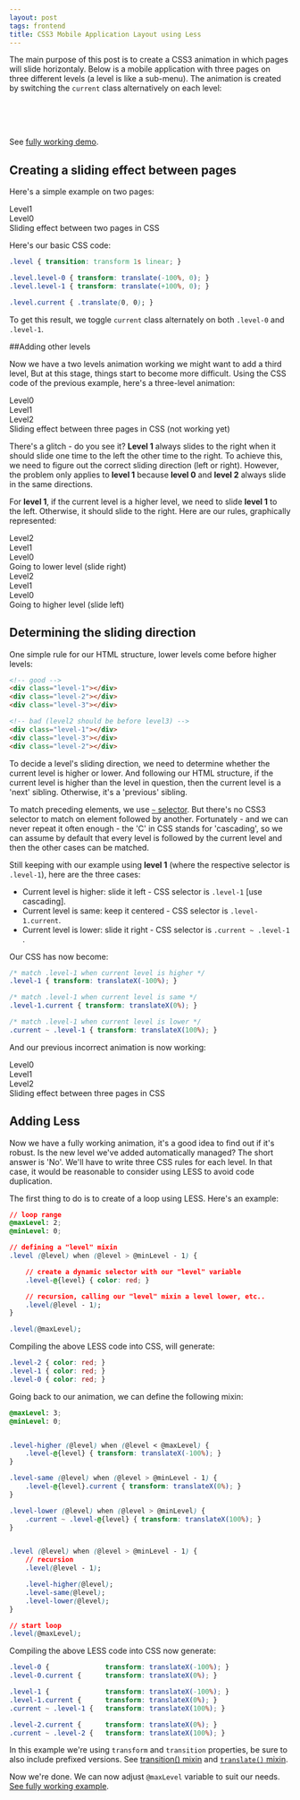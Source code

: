 ```yaml
---
layout: post
tags: frontend
title: CSS3 Mobile Application Layout using Less
---
```




The main purpose of this post is to create a CSS3 animation in which pages will slide horizontaly. Below is a 
mobile application with three pages on three different levels (a level is like a sub-menu). The animation is created 
by switching the `current` class alternatively on each level:

<div class="example __iphone">
  <div class="example__crop">
    <div class="example__level __0 __c">&nbsp;</div>
    <div class="example__level __1">&nbsp;</div>
    <div class="example__level __2">&nbsp;</div>
  </div>
  <script>
    var l = 1
    setInterval(function() {
      document.querySelector('.example.__iphone .__0').classList[l === 0 ? 'add' : 'remove']('__c')
      document.querySelector('.example.__iphone .__1').classList[(l === 1 || l === 3) ? 'add' : 'remove']('__c')
      document.querySelector('.example.__iphone .__2').classList[l === 2 ? 'add' : 'remove']('__c')
      l++
      if (l == 4) l = 0
    }, 2400)
  </script>
</div>

See [fully working demo](/examples/mobile-layout.html).

## Creating a sliding effect between pages

Here's a simple example on two pages:


<div id="example1" class="example __simple">
    <div class="example__crop">
        <div class="example__level __1">Level1</div>
        <div class="example__level __0">Level0</div>
    </div>
    <div class="example__title">Sliding effect between two pages in CSS</div>
    <script>
        var open = false
        setInterval(function() {
            document.querySelector('#example1 .example__level.__0').classList[open ? 'add' : 'remove']('__c')
            document.querySelector('#example1 .example__level.__1').classList[open ? 'remove' : 'add']('__c')
            open = !open
        }, 1400)
    </script>
</div>


Here's our basic CSS code:

```css
.level { transition: transform 1s linear; }

.level.level-0 { transform: translate(-100%, 0); }
.level.level-1 { transform: translate(+100%, 0); }

.level.current { .translate(0, 0); }
```

To get this result, we toggle `current` class alternately on both `.level-0` and `.level-1`.


##Adding other levels

Now we have a two levels animation working we might want to add a third level, But at this stage, things start 
to become more difficult. Using the CSS code of the previous example, here's a three-level animation:

<div id="example2" class="example __simple">
    <div class="example__crop">
        <div class="example__level __0">Level0</div>
        <div class="example__level __1">Level1</div>
        <div class="example__level __2">Level2</div>
    </div>
    <div class="example__title">Sliding effect between three pages in CSS (not working yet)</div>
    <script>
        var i = 0
        setInterval(function() {
            document.querySelector('#example2 .example__level.__0').classList[i === 0 ? 'add' : 'remove']('__c')
            document.querySelector('#example2 .example__level.__1').classList[(i === 1 || i === 3) ? 'add' : 'remove']('__c')
            document.querySelector('#example2 .example__level.__2').classList[i === 2 ? 'add' : 'remove']('__c')
            i++
            if (i == 4) i = 0
        }, 1400)
    </script>
</div>

There's a glitch - do you see it? __Level 1__ always slides to the right when it should slide 
one time to the left the other time to the right. To achieve this, we need to figure out the correct
sliding direction (left or right). However, the problem only applies to __level 1__ because __level 0__ and __level 2__ 
always slide in the same directions.

For __level 1__, if the current level is a higher level, we need to slide __level 1__ to the left. Otherwise, it
should slide to the right. Here are our rules, graphically represented:

<div id="example3" class="example"> 
  <div class="example__section">
    <div class="example__crop __down">
      <div class="example__level __2">Level2</div>
      <div class="example__level __1">Level1</div>
      <div class="example__level __0">Level0</div>
    </div>
    <div class="example__title">Going to lower level (slide right)</div>
  </div>
  <div class="example__section">
    <div class="example__crop __up">
      <div class="example__level __2">Level2</div>
      <div class="example__level __1">Level1</div>
      <div class="example__level __0">Level0</div>
    </div>
    <div class="example__title">Going to higher level (slide left)</div>
  </div>
  <script>
    var j = 0
    setInterval(function() {
      document.querySelector('#example3 .__up').classList.remove('step-0')
      document.querySelector('#example3 .__up').classList.remove('step-1')
      document.querySelector('#example3 .__up').classList.remove('step-2')
      document.querySelector('#example3 .__up').classList.add('step-' + j)

      document.querySelector('#example3 .__down').classList.remove('step-0')
      document.querySelector('#example3 .__down').classList.remove('step-1')
      document.querySelector('#example3 .__down').classList.remove('step-2')
      document.querySelector('#example3 .__down').classList.add('step-' + j)

      j++
        if (j === 3) j = 0
    }, 1400)
  </script>
</div>


## Determining the sliding direction

One simple rule for our HTML structure, lower levels come before higher levels:

```html
<!-- good -->
<div class="level-1"></div>
<div class="level-2"></div>
<div class="level-3"></div>

<!-- bad (level2 should be before level3) -->
<div class="level-1"></div>
<div class="level-3"></div>
<div class="level-2"></div>
```



To decide a level's sliding direction, we need to determine whether the current level is higher or lower. And following 
our HTML structure, if the current level is higher than the level in question, then the current level is a 'next' sibling.
Otherwise, it's a 'previous' sibling.

To match preceding elements, we use [`~` selector](http://www.w3.org/TR/selectors/#general-sibling-combinators).
But there's no CSS3 selector to match on element followed by another. Fortunately - and we can never repeat it often 
enough - the 'C' in CSS stands for 'cascading', so we can assume by default that every level is followed by the current 
level and then the other cases can be matched.


Still keeping with our example using __level 1__ (where the respective selector is `.level-1`), here are the three cases:


- Current level is higher: slide it left - CSS selector is `.level-1` [use cascading].
- Current level is same: keep it centered - CSS selector is `.level-1.current`.
- Current level is lower: slide it right - CSS selector is `.current ~ .level-1 `.


Our CSS has now become:

```css
/* match .level-1 when current level is higher */
.level-1 { transform: translateX(-100%); }

/* match .level-1 when current level is same */
.level-1.current { transform: translateX(0%); }

/* match .level-1 when current level is lower */
.current ~ .level-1 { transform: translateX(100%); }

```

And our previous incorrect animation is now working:

<div id="example4" class="example __working">
    <div class="example__crop">
        <div class="example__level __0">Level0</div>
        <div class="example__level __1">Level1</div>
        <div class="example__level __2">Level2</div>
    </div>
    <div class="example__title">Sliding effect between three pages in CSS</div>
    <script>
        var k = 0
        setInterval(function() {
            document.querySelector('#example4 .example__level.__0').classList[k === 0 ? 'add' : 'remove']('__c')
            document.querySelector('#example4 .example__level.__1').classList[(k === 1 || k === 3) ? 'add' : 'remove']('__c')
            document.querySelector('#example4 .example__level.__2').classList[k === 2 ? 'add' : 'remove']('__c')
            k++
            if (k == 4) k = 0
        }, 1400)
    </script>
</div>


## Adding Less

Now we have a fully working animation, it's a good idea to find out if it's robust. Is the new level we've added 
automatically managed? The short answer is 'No'. We'll have to write three CSS rules for each level. In that case, 
it would be reasonable to consider using LESS to avoid code duplication.


The first thing to do is to create of a loop using LESS. Here's an example:

```css
// loop range
@maxLevel: 2;
@minLevel: 0;

// defining a "level" mixin
.level (@level) when (@level > @minLevel - 1) {

    // create a dynamic selector with our "level" variable
    .level-@{level} { color: red; }

    // recursion, calling our "level" mixin a level lower, etc..
    .level(@level - 1);
}

.level(@maxLevel);
```

Compiling the above LESS code into CSS, will generate:


```css
.level-2 { color: red; }
.level-1 { color: red; }
.level-0 { color: red; }
```

Going back to our animation, we can define the following mixin:

```css
@maxLevel: 3;
@minLevel: 0;


.level-higher (@level) when (@level < @maxLevel) {
    .level-@{level} { transform: translateX(-100%); }
}

.level-same (@level) when (@level > @minLevel - 1) {
    .level-@{level}.current { transform: translateX(0%); }
}

.level-lower (@level) when (@level > @minLevel) {
    .current ~ .level-@{level} { transform: translateX(100%); }
}


.level (@level) when (@level > @minLevel - 1) {
    // recursion
    .level(@level - 1);

    .level-higher(@level);
    .level-same(@level);
    .level-lower(@level);
}

// start loop
.level(@maxLevel);
```

Compiling the above LESS code into CSS now generate:

```css
.level-0 {              transform: translateX(-100%); }
.level-0.current {      transform: translateX(0%); }

.level-1 {              transform: translateX(-100%); }
.level-1.current {      transform: translateX(0%); }
.current ~ .level-1 {   transform: translateX(100%); }

.level-2.current {      transform: translateX(0%); }
.current ~ .level-2 {   transform: translateX(100%); }
```

<div class="alert __warning">
    In this example we're using <code>transform</code> and <code>transition</code> properties, be sure to also include  prefixed versions.
    See <a href="https://github.com/twitter/bootstrap/blob/master/less/mixins.less#L258"<code>transition()</code> mixin</a> and
    <a href="https://github.com/twitter/bootstrap/blob/master/less/mixins.less#L293"><code>translate()</code> mixin</a>.
</div>

Now we're done. We can now adjust `@maxLevel` variable to suit our needs.
[See fully working example](/examples/mobile-layout.html).

